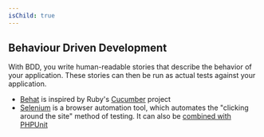```yaml
---
isChild: true
---
```


## Behaviour Driven Development

With BDD, you write human-readable stories that describe the behavior of your application. These stories 
can then be run as actual tests against your application.

* [Behat](http://behat.org/) is inspired by Ruby's [Cucumber](http://cukes.info/) project 
* [Selenium](http://seleniumhq.org/) is a browser automation tool, which automates the "clicking around the site" method of testing. It can also be [combined with PHPUnit](http://www.phpunit.de/manual/3.1/en/selenium.html)